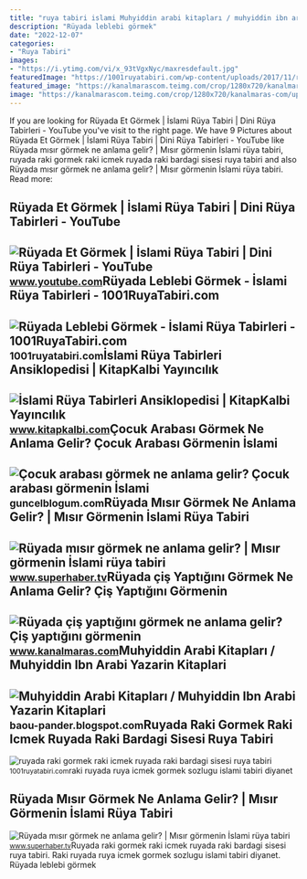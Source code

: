 ```yaml
---
title: "ruya tabiri islami Muhyiddin arabi kitapları / muhyiddin ibn arabi yazarin kitaplari"
description: "Rüyada leblebi görmek"
date: "2022-12-07"
categories:
- "Ruya Tabiri"
images:
- "https://i.ytimg.com/vi/x_93tVgxNyc/maxresdefault.jpg"
featuredImage: "https://1001ruyatabiri.com/wp-content/uploads/2017/11/ruyada-raki-gormek-raki-icmek-ruyada-raki-bardagi-sisesi-ruya-tabiri-1001ruyatabiri-diyanet-islami-ruya-sozlugu.JPG-768x484.jpg"
featured_image: "https://kanalmarascom.teimg.com/crop/1280x720/kanalmaras-com/uploads/2022/01/ruyada-cis-yaptigini-gormek-ne-anlama-gelir-cis-yaptigini-gormenin-islami-ruya-tabiri.jpg"
image: "https://kanalmarascom.teimg.com/crop/1280x720/kanalmaras-com/uploads/2022/01/ruyada-cis-yaptigini-gormek-ne-anlama-gelir-cis-yaptigini-gormenin-islami-ruya-tabiri.jpg"
---
```


If you are looking for Rüyada Et Görmek | İslami Rüya Tabiri | Dini Rüya Tabirleri - YouTube you've visit to the right page. We have 9 Pictures about Rüyada Et Görmek | İslami Rüya Tabiri | Dini Rüya Tabirleri - YouTube like Rüyada mısır görmek ne anlama gelir? | Mısır görmenin İslami rüya tabiri, ruyada raki gormek raki icmek ruyada raki bardagi sisesi ruya tabiri and also Rüyada mısır görmek ne anlama gelir? | Mısır görmenin İslami rüya tabiri. Read more:

Rüyada Et Görmek | İslami Rüya Tabiri | Dini Rüya Tabirleri - YouTube
---------------------------------------------------------------------

 ![Rüyada Et Görmek | İslami Rüya Tabiri | Dini Rüya Tabirleri - YouTube](https://i.ytimg.com/vi/x_93tVgxNyc/maxresdefault.jpg) <small>www.youtube.com</small>Rüyada Leblebi Görmek - İslami Rüya Tabirleri - 1001RuyaTabiri.com
------------------------------------------------------------------

 ![Rüyada Leblebi Görmek - İslami Rüya Tabirleri - 1001RuyaTabiri.com](https://1001ruyatabiri.com/wp-content/uploads/2018/01/ruyada-leblebi-gormek-leblebi-yemek-sari-leblebi-beyaz-leblebi-ruya-tabiri-768x466.jpg) <small>1001ruyatabiri.com</small>İslami Rüya Tabirleri Ansiklopedisi | KitapKalbi Yayıncılık
-----------------------------------------------------------

 ![İslami Rüya Tabirleri Ansiklopedisi | KitapKalbi Yayıncılık](https://www.kitapkalbi.com/images/61625/ruya-tabirleri-ansiklopedisi.jpg) <small>www.kitapkalbi.com</small>Çocuk Arabası Görmek Ne Anlama Gelir? Çocuk Arabası Görmenin İslami
-------------------------------------------------------------------

 ![Çocuk arabası görmek ne anlama gelir? Çocuk arabası görmenin İslami](https://guncelblogum.com/wp-content/uploads/2023/02/cocuk-arabasi-gormek-ne-anlama-gelir-cocuk-arabasi-gormenin-islami-ruya-tabiri.jpg) <small>guncelblogum.com</small>Rüyada Mısır Görmek Ne Anlama Gelir? | Mısır Görmenin İslami Rüya Tabiri
------------------------------------------------------------------------

 ![Rüyada mısır görmek ne anlama gelir? | Mısır görmenin İslami rüya tabiri](https://i.superhaber.tv/storage/files/images/2019/11/29/bhh-Y5O2_cover.jpg) <small>www.superhaber.tv</small>Rüyada çiş Yaptığını Görmek Ne Anlama Gelir? Çiş Yaptığını Görmenin
-------------------------------------------------------------------

 ![Rüyada çiş yaptığını görmek ne anlama gelir? Çiş yaptığını görmenin](https://kanalmarascom.teimg.com/crop/1280x720/kanalmaras-com/uploads/2022/01/ruyada-cis-yaptigini-gormek-ne-anlama-gelir-cis-yaptigini-gormenin-islami-ruya-tabiri.jpg) <small>www.kanalmaras.com</small>Muhyiddin Arabi Kitapları / Muhyiddin Ibn Arabi Yazarin Kitaplari
-----------------------------------------------------------------

 ![Muhyiddin Arabi Kitapları / Muhyiddin Ibn Arabi Yazarin Kitaplari](https://st1.myideasoft.com/shop/aa/11/myassets/products/420/islami-ruya-ruya-tabirleri-tabiri-ansiklopedisi-yorumlari-mustafa-varli-esma-yayinlari-muhyididin-ibn-arabi-huseyni-seyyid-nablusi-sirin-dini-kitap.jpg?revision=1541799466) <small>baou-pander.blogspot.com</small>Ruyada Raki Gormek Raki Icmek Ruyada Raki Bardagi Sisesi Ruya Tabiri
--------------------------------------------------------------------

 ![ruyada raki gormek raki icmek ruyada raki bardagi sisesi ruya tabiri](https://1001ruyatabiri.com/wp-content/uploads/2017/11/ruyada-raki-gormek-raki-icmek-ruyada-raki-bardagi-sisesi-ruya-tabiri-1001ruyatabiri-diyanet-islami-ruya-sozlugu.JPG-768x484.jpg) <small>1001ruyatabiri.com</small>raki ruyada ruya icmek gormek sozlugu islami tabiri diyanet

Rüyada Mısır Görmek Ne Anlama Gelir? | Mısır Görmenin İslami Rüya Tabiri
------------------------------------------------------------------------

 ![Rüyada mısır görmek ne anlama gelir? | Mısır görmenin İslami rüya tabiri](https://i.superhaber.tv/storage/files/images/2019/11/29/ssg-Rk5P.jpg) <small>www.superhaber.tv</small>Ruyada raki gormek raki icmek ruyada raki bardagi sisesi ruya tabiri. Raki ruyada ruya icmek gormek sozlugu islami tabiri diyanet. Rüyada leblebi görmek
